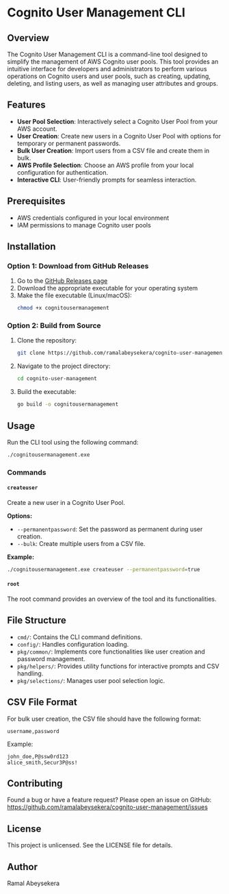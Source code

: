 # Cognito User Management CLI

## Overview
The Cognito User Management CLI is a command-line tool designed to simplify the management of AWS Cognito user pools. This tool provides an intuitive interface for developers and administrators to perform various operations on Cognito users and user pools, such as creating, updating, deleting, and listing users, as well as managing user attributes and groups.

## Features
- **User Pool Selection**: Interactively select a Cognito User Pool from your AWS account.
- **User Creation**: Create new users in a Cognito User Pool with options for temporary or permanent passwords.
- **Bulk User Creation**: Import users from a CSV file and create them in bulk.
- **AWS Profile Selection**: Choose an AWS profile from your local configuration for authentication.
- **Interactive CLI**: User-friendly prompts for seamless interaction.

## Prerequisites
- AWS credentials configured in your local environment
- IAM permissions to manage Cognito user pools

## Installation

### Option 1: Download from GitHub Releases
1. Go to the [GitHub Releases page](https://github.com/ramalabeysekera/cognito-user-management/releases)
2. Download the appropriate executable for your operating system
3. Make the file executable (Linux/macOS):
    ```bash
    chmod +x cognitousermanagement
    ```

### Option 2: Build from Source
1. Clone the repository:
    ```bash
    git clone https://github.com/ramalabeysekera/cognito-user-management.git
    ```
2. Navigate to the project directory:
    ```bash
    cd cognito-user-management
    ```
3. Build the executable:
    ```bash
    go build -o cognitousermanagement
    ```

## Usage
Run the CLI tool using the following command:
```bash
./cognitousermanagement.exe
```

### Commands
#### `createuser`
Create a new user in a Cognito User Pool.

**Options:**
- `--permanentpassword`: Set the password as permanent during user creation.
- `--bulk`: Create multiple users from a CSV file.

**Example:**
```bash
./cognitousermanagement.exe createuser --permanentpassword=true
```

#### `root`
The root command provides an overview of the tool and its functionalities.

## File Structure
- `cmd/`: Contains the CLI command definitions.
- `config/`: Handles configuration loading.
- `pkg/common/`: Implements core functionalities like user creation and password management.
- `pkg/helpers/`: Provides utility functions for interactive prompts and CSV handling.
- `pkg/selections/`: Manages user pool selection logic.

## CSV File Format
For bulk user creation, the CSV file should have the following format:
```
username,password
```
Example:
```
john_doe,P@ssw0rd123
alice_smith,Secur3P@ss!
```

## Contributing
Found a bug or have a feature request? Please open an issue on GitHub:
https://github.com/ramalabeysekera/cognito-user-management/issues

## License
This project is unlicensed. See the LICENSE file for details.

## Author
Ramal Abeysekera